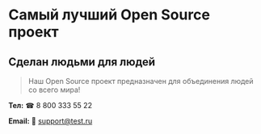 # Самый лучший Open Source проект

## Сделан людьми для людей

> Наш Open Source проект предназначен для объединения людей со всего мира!

**Тел:** ☎ 8 800 333 55 22

**Email:** 📧 support@test.ru
